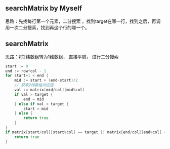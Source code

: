 ## searchMatrix by Myself

思路：先找每行第一个元素，二分搜索 ，找到target在哪一行，找到之后，再调用一次二分搜索，找到再这个行的哪一个。

## searchMatrix

思路：将2纬数组转为1维数组， 直接平铺， 进行二分搜索
```go
start := 0
end := row*col - 1
for start+1 < end {
    mid := start + (end-start)/2
    // 获取2纬数组对应值
    val := matrix[mid/col][mid%col]
    if val > target {
        end = mid
    } else if val < target {
        start = mid
    } else {
        return true
    }
}
if matrix[start/col][start%col] == target || matrix[end/col][end%col] == target{
    return true
}
```
